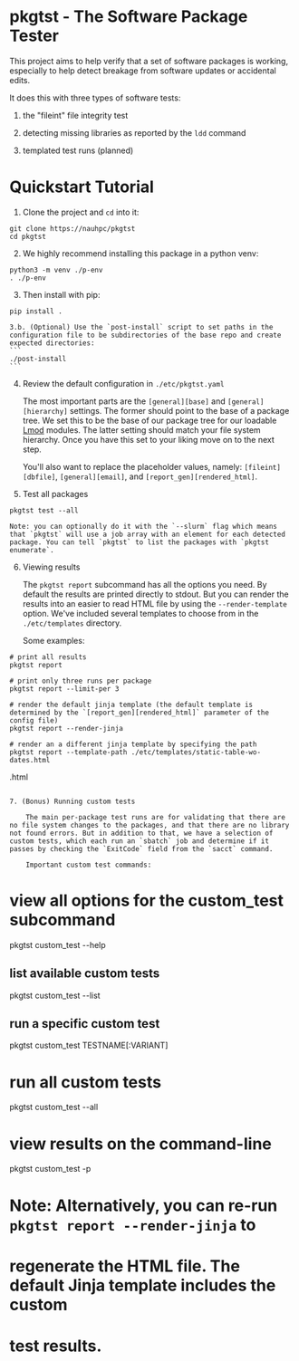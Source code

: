 # pkgtst - The Software Package Tester

This project aims to help verify that a set of software packages is working,
especially to help detect breakage from software updates or accidental edits.

It does this with three types of software tests:

1. the "fileint" file integrity test

2. detecting missing libraries as reported by the `ldd` command

3. templated test runs (planned)

# Quickstart Tutorial

1. Clone the project and `cd` into it:

```
git clone https://nauhpc/pkgtst
cd pkgtst
```

2. We highly recommend installing this package in a python venv:

```
python3 -m venv ./p-env
. ./p-env
```

3. Then install with pip:
```
pip install .
```

    3.b. (Optional) Use the `post-install` script to set paths in the configuration file to be subdirectories of the base repo and create expected directories:
    ```
    ./post-install
    ```

4. Review the default configuration in `./etc/pkgtst.yaml`

    The most important parts are the `[general][base]` and `[general][hierarchy]` settings. The former should point to the base of a package tree. We set this to be the base of our package tree for our loadable [Lmod](https://github.com/TACC/Lmod) modules. The latter setting should match your file system hierarchy. Once you have this set to your liking move on to the next step.
    
    You'll also want to replace the placeholder values, namely: `[fileint][dbfile]`, `[general][email]`, and `[report_gen][rendered_html]`.
    
5. Test all packages

```
pkgtst test --all
```

    Note: you can optionally do it with the `--slurm` flag which means that `pkgtst` will use a job array with an element for each detected package. You can tell `pkgtst` to list the packages with `pkgtst enumerate`.

6. Viewing results

    The `pkgtst report` subcommand has all the options you need. By default the results are printed directly to stdout. But you can render the results into an easier to read HTML file by using the `--render-template` option. We've included several templates to choose from in the `./etc/templates` directory.
    
    Some examples:
```
# print all results
pkgtst report

# print only three runs per package
pkgtst report --limit-per 3

# render the default jinja template (the default template is determined by the `[report_gen][rendered_html]` parameter of the config file)
pkgtst report --render-jinja

# render an a different jinja template by specifying the path
pkgtst report --template-path ./etc/templates/static-table-wo-dates.html
```
.html
```

7. (Bonus) Running custom tests

    The main per-package test runs are for validating that there are no file system changes to the packages, and that there are no library not found errors. But in addition to that, we have a selection of custom tests, which each run an `sbatch` job and determine if it passes by checking the `ExitCode` field from the `sacct` command.

    Important custom test commands:

```
# view all options for the custom_test subcommand
pkgtst custom_test --help

## list available custom tests

pkgtst custom_test --list

## run a specific custom test

pkgtst custom_test TESTNAME[:VARIANT]

# run all custom tests
pkgtst custom_test --all

# view results on the command-line

pkgtst custom_test -p

# Note: Alternatively, you can re-run `pkgtst report --render-jinja` to
#       regenerate the HTML file. The default Jinja template includes the custom
#       test results.
```
